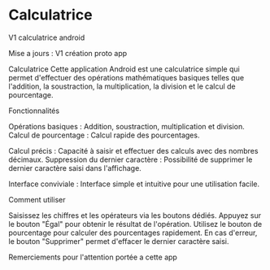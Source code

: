 # Calculatrice
V1 calculatrice android

Mise a jours :
V1 création proto app

Calculatrice
Cette application Android est une calculatrice simple qui permet d'effectuer des opérations mathématiques basiques telles que l'addition, la soustraction, la multiplication, la division et le calcul de pourcentage.

Fonctionnalités

Opérations basiques : Addition, soustraction, multiplication et division.
Calcul de pourcentage : Calcul rapide des pourcentages.

Calcul précis : Capacité à saisir et effectuer des calculs avec des nombres décimaux.
Suppression du dernier caractère : Possibilité de supprimer le dernier caractère saisi dans l'affichage.

Interface conviviale : Interface simple et intuitive pour une utilisation facile.


Comment utiliser

Saisissez les chiffres et les opérateurs via les boutons dédiés.
Appuyez sur le bouton "Égal" pour obtenir le résultat de l'opération.
Utilisez le bouton de pourcentage pour calculer des pourcentages rapidement.
En cas d'erreur, le bouton "Supprimer" permet d'effacer le dernier caractère saisi.

Remerciements pour l'attention portée a cette app
